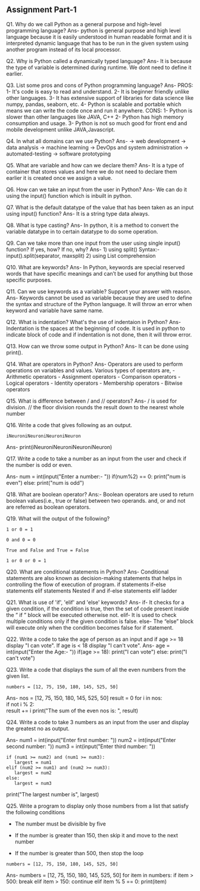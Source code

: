 ## Assignment Part-1
Q1. Why do we call Python as a general purpose and high-level programming language?
Ans- python is general purpose and high level language because it is easily understood in human readable format and it is interpreted dynamic language that has to be run in the given system using another program instead of its local processor.

Q2. Why is Python called a dynamically typed language?
Ans- It is because the type of variable is determined during runtime. We dont need to define it earlier.

Q3. List some pros and cons of Python programming language?
Ans- PROS:
    1- It's code is easy to read and understand.
    2- It is beginner friendly unlike other languages.
    3- It has extensive support of libraries for data science like numpy, pandas, seaborn, etc.
    4- Python is scalable and portable which means we can write the code once and run it anywhere.
     CONS:
    1- Python is slower than other languages like JAVA, C++ 
    2- Python has high memory consumption and usage.
    3- Python is not so much good for front end and mobile development unlike JAVA,Javascript.
    

Q4. In what all domains can we use Python?
Ans- -> web development
     -> data analysis
     -> machine learning
     -> DevOps and system administration
     -> automated-testing
     -> software prototyping
    
Q5. What are variable and how can we declare them?
Ans- It is a type of container that stores values and here we do not need to declare them earlier it is created once we assign a value. 

Q6. How can we take an input from the user in Python?
Ans- We can do it using the input() function which is inbuilt in python.

Q7. What is the default datatype of the value that has been taken as an input using input() function?
Ans- It is a string type data always.

Q8. What is type casting?
Ans- In python, it is a method to convert the variable datatype in to certain datatype to do some operation.

Q9. Can we take more than one input from the user using single input() function? If yes, how? If no, why?
Ans- 1) using split()
        Syntax:- input().split(separator, maxsplit)
     2) using List comprehension

Q10. What are keywords?
Ans- In Python, keywords are special reserved words that have specific meanings and can’t be used for anything but those specific purposes.

Q11. Can we use keywords as a variable? Support your answer with reason.
Ans- Keywords cannot be used as variable because they are used to define the syntax and structure of the Python language. It will throw an error when keyword and variable have same name.

Q12. What is indentation? What's the use of indentaion in Python?
Ans- Indentation is the spaces at the beginning of code. It is used in python to indicate block of code and if indentation is not done, then it will throw error.

Q13. How can we throw some output in Python?
Ans- It can be done using print().

Q14. What are operators in Python?
Ans- Operators are used to perform operations on variables and values. Various types of operators are,
    - Arithmetic operators
    - Assignment operators
    - Comparison operators
    - Logical operators
    - Identity operators
    - Membership operators
    - Bitwise operators
     
Q15. What is difference between / and // operators?
Ans- / is used for division.
     // the floor division rounds the result down to the nearest whole number 
     
Q16. Write a code that gives following as an output.
```
iNeuroniNeuroniNeuroniNeuron
```
Ans- print(iNeuroniNeuroniNeuroniNeuron)

Q17. Write a code to take a number as an input from the user and check if the number is odd or even.

Ans-  num = int(input("Enter a number:- "))
      if(num%2) == 0:
        print("num is even")
      else:
        print("num is odd")

Q18. What are boolean operator?
Ans:- Boolean operators are used to return boolean values(i.e., true or false) between two operands.  and, or and not are referred as boolean operators.

Q19. What will the output of the following?
```
1 or 0 = 1

0 and 0 = 0

True and False and True = False

1 or 0 or 0 = 1
```

Q20. What are conditional statements in Python?
Ans- Conditional statements are also known as decision-making statements that helps in controlling the flow of execution of program.
    if statements
    if-else statements
    elif statements
    Nested if and if-else statements
    elif ladder

Q21. What is use of 'if', 'elif' and 'else' keywords?
Ans- if- It checks for a given condition, if the condition is true, then the set of code present inside the ” if ” block will be executed otherwise    not.
     elif- It is used to check multiple conditions only if the given condition is false.
     else- The “else” block will execute only when the condition becomes false for if statement.
     
Q22. Write a code to take the age of person as an input and if age >= 18 display "I can vote". If age is < 18 display "I can't vote".
Ans- age = int(input("Enter the Age:- "))
     if(age >= 18):
       print("I can vote")
     else:
       print("I can't vote")
       
Q23. Write a code that displays the sum of all the even numbers from the given list.
```
numbers = [12, 75, 150, 180, 145, 525, 50]
```
Ans- nos = [12, 75, 150, 180, 145, 525, 50]
     result = 0 
     for i in nos:  
     if not i % 2:  
       result += i
     print("The sum of the even nos is: ", result)

Q24. Write a code to take 3 numbers as an input from the user and display the greatest no as output.

Ans- num1 = int(input("Enter first number: "))
     num2 = int(input("Enter second number: "))
     num3 = int(input("Enter third number: "))

    if (num1 >= num2) and (num1 >= num3):
       largest = num1
    elif (num2 >= num1) and (num2 >= num3):
       largest = num2
    else:
       largest = num3

   print("The largest number is", largest)

Q25. Write a program to display only those numbers from a list that satisfy the following conditions

- The number must be divisible by five

- If the number is greater than 150, then skip it and move to the next number

- If the number is greater than 500, then stop the loop
```
numbers = [12, 75, 150, 180, 145, 525, 50]
```
Ans-  numbers = [12, 75, 150, 180, 145, 525, 50]
    for item in numbers:
        if item > 500:
            break
        elif item > 150:
            continue
        elif item % 5 == 0:
            print(item)